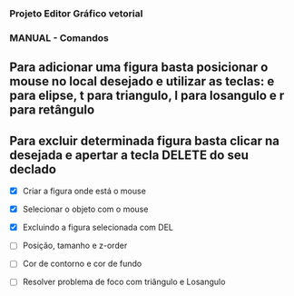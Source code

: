 ### Projeto Editor Gráfico vetorial

### MANUAL - Comandos

## Para adicionar uma figura basta posicionar o mouse no local desejado e utilizar as teclas: e para elipse, t para triangulo, l para losangulo e r para retângulo

## Para excluir determinada figura basta clicar na desejada e apertar a tecla DELETE do seu declado



- [x] Criar a figura onde está o mouse
- [x] Selecionar o objeto com o mouse
- [x] Excluindo a figura selecionada com DEL
- [ ] Posição, tamanho e z-order
- [ ] Cor de contorno e cor de fundo
- [ ] Resolver problema de foco com triângulo e Losangulo



